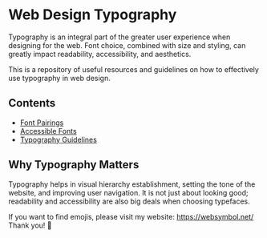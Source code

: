 # Web Design Typography

Typography is an integral part of the greater user experience when designing for the web. Font choice, combined with size and styling, can greatly impact readability, accessibility, and aesthetics.

This is a repository of useful resources and guidelines on how to effectively use typography in web design.

## Contents
- [Font Pairings](font_pairings.md)
- [Accessible Fonts](accessible_fonts.md)
- [Typography Guidelines](typography_guidelines.md)
 
## Why Typography Matters
Typography helps in visual hierarchy establishment, setting the tone of the website, and improving user navigation. It is not just about looking good; readability and accessibility are also big deals when choosing typefaces.

If you want to find emojis, please visit my website: <a href="https://websymbol.net/" target="_blank">https://websymbol.net/</a>
<br/>
Thank you! 💞️ 
